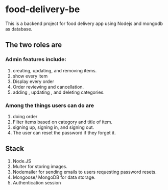 # food-delivery-be
This is a backend project for food delivery app using Nodejs and mongodb as database. 

## The two roles are
### Admin features include:
1. creating, updating, and removing items.
2. show every item
3. Display every order
4. Order reviewing and cancellation.
5. adding , updating , and deleting categories.

###  Among the things users can do are
1. doing order
2. Filter items based on category and title of item.
3. signing up, signing in, and signing out.
4. The user can reset the password if they forget it.

## Stack
1. Node.JS
2. Multer for storing images.
3. Nodemailer for sending emails to users requesting password resets.
4. Mongoose/ MongoDB for data storage.
5. Authentication session
